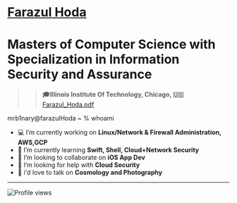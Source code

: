 # <div class="badge-base LI-profile-badge" data-locale="en_US" data-size="medium" data-theme="dark" data-type="VERTICAL" data-vanity="farazul-hoda" data-version="v1"><a class="badge-base__link LI-simple-link" href="https://www.linkedin.com/in/farazul-hoda?trk=profile-badge">Farazul Hoda</a></div>

# **Masters of Computer Science with Specialization in Information Security and Assurance**
>>  **🎓Illinois Institute Of Technology, Chicago, 🇺🇸**
>>  [Farazul_Hoda.pdf](https://github.com/farazulhoda/farazulhoda/files/10868276/Farazul_Hoda.pdf)

   mrb1nary@farazulHoda ~ % whoami
- 💻 I’m currently working on <b>Linux/Network & Firewall Administration, AWS,GCP </b>
- 🌱 I’m currently learning <b>Swift, Shell, Cloud+Network Security</b>
- 👯 I’m looking to collaborate on <b>iOS App Dev</b>
- 🤔 I’m looking for help with <b>Cloud Security</b>
- 💬 i'd love to talk on <b>Cosmology and Photography</b>

****

![Profile views](https://gpvc.arturio.dev/farazulhoda)
